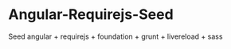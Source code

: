 Angular-Requirejs-Seed
======================

Seed angular + requirejs + foundation + grunt + livereload + sass 
